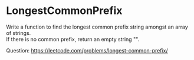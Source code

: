 # LongestCommonPrefix
Write a function to find the longest common prefix string amongst an array of strings.  
If there is no common prefix, return an empty string "".

Question: https://leetcode.com/problems/longest-common-prefix/
